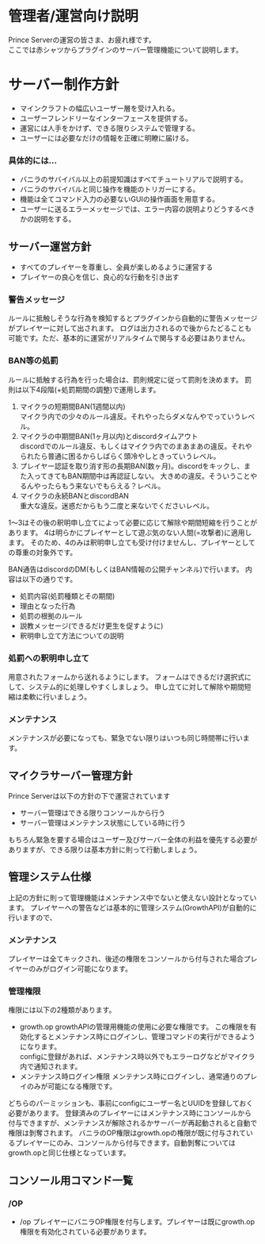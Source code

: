 # 管理者/運営向け説明
Prince Serverの運営の皆さま、お疲れ様です。  
ここでは赤シャツからプラグインのサーバー管理機能について説明します。

# サーバー制作方針
* マインクラフトの幅広いユーザー層を受け入れる。
* ユーザーフレンドリーなインターフェースを提供する。
* 運営には人手をかけず、できる限りシステムで管理する。
* ユーザーには必要なだけの情報を正確に明瞭に届ける。

### 具体的には...
* バニラのサバイバル以上の前提知識はすべてチュートリアルで説明する。
* バニラのサバイバルと同じ操作を機能のトリガーにする。
* 機能は全てコマンド入力の必要ないGUIの操作画面を用意する。
* ユーザーに送るエラーメッセージでは、エラー内容の説明よりどうするべきかの説明をする。

## サーバー運営方針
* すべてのプレイヤーを尊重し、全員が楽しめるように運営する
* プレイヤーの良心を信じ、良心的な行動を引き出す

### 警告メッセージ
ルールに抵触しそうな行為を検知するとプラグインから自動的に警告メッセージがプレイヤーに対して出されます。
ログは出力されるので後からたどることも可能です。ただ、基本的に運営がリアルタイムで関与する必要はありません。 

### BAN等の処罰
ルールに抵触する行為を行った場合は、罰則規定に従って罰則を決めます。
罰則は以下4段階(+処罰期間の調整)で運用します。
1. マイクラの短期間BAN(1週間以内)  
マイクラ内での少々のルール違反。それやったらダメなんやでっていうレベル。
2. マイクラの中期間BAN(1ヶ月以内)とdiscordタイムアウト  
discordでのルール違反、もしくはマイクラ内でのまあまあの違反。それやられたら普通に困るからしばらく頭冷やしときっていうレベル。
3. プレイヤー認証を取り消す形の長期BAN(数ヶ月)。discordをキックし、また入ってきてもBAN期間中は再認証しない。 
大きめの違反。そういうことやるんやったらもう来ないでもらえる？レベル。
4. マイクラの永続BANとdiscordBAN  
重大な違反。迷惑だからもう二度と来ないでくださいレベル。

1～3はその後の釈明申し立てによって必要に応じて解除や期間短縮を行うことがあります。
4は明らかにプレイヤーとして遊ぶ気のない人間(=攻撃者)に適用します。
そのため、4のみは釈明申し立ても受け付けませんし、プレイヤーとしての尊重の対象外です。  

BAN通告はdiscordのDM(もしくはBAN情報の公開チャンネル)で行います。
内容は以下の通りです。
* 処罰内容(処罰種類とその期間)
* 理由となった行為
* 処罰の根拠のルール
* 説教メッセージ(できるだけ更生を促すように)
* 釈明申し立て方法についての説明

### 処罰への釈明申し立て
用意されたフォームから送れるようにします。
フォームはできるだけ選択式にして、システム的に処理しやすくしましょう。
申し立てに対して解除や期間短縮は柔軟に行いましょう。

### メンテナンス
メンテナンスが必要になっても、緊急でない限りはいつも同じ時間帯に行います。

## マイクラサーバー管理方針
Prince Serverは以下の方針の下で運営されています  
* サーバー管理はできる限りコンソールから行う  
* サーバー管理はメンテナンス状態にしている時に行う  

もちろん緊急を要する場合はユーザー及びサーバー全体の利益を優先する必要がありますが、できる限りは基本方針に則って行動しましょう。

## 管理システム仕様
上記の方針に則って管理機能はメンテナンス中でないと使えない設計となっています。
プレイヤーへの警告などは基本的に管理システム(GrowthAPI)が自動的に行いますので、

### メンテナンス
プレイヤーは全てキックされ、後述の権限をコンソールから付与された場合プレイヤーのみがログイン可能になります。

### 管理権限
権限には以下の2種類があります。
* growth.op
growthAPIの管理用機能の使用に必要な権限です。
この権限を有効化するとメンテナンス時にログインし、管理コマンドの実行ができるようになります。  
configに登録があれば、メンテナンス時以外でもエラーログなどがマイクラ内で通知されます。
* メンテナンス時ログイン権限
メンテナンス時にログインし、通常通りのプレイのみが可能になる権限です。

どちらのパーミッションも、事前にconfigにユーザー名とUUIDを登録しておく必要があります。
登録済みのプレイヤーにはメンテナンス時にコンソールから付与できますが、メンテナンスが解除されるかサーバーが再起動されると自動で権限は剝奪されます。
バニラのOP権限はgrowth.opの権限が既に付与されているプレイヤーにのみ、コンソールから付与できます。自動剝奪についてはgrowth.opと同じ仕様となっています。

## コンソール用コマンド一覧
### /OP
* /op <player>
プレイヤーにバニラOP権限を付与します。プレイヤーは既にgrowth.op権限を有効化されている必要があります。


